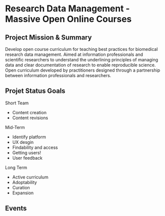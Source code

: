 # Research Data Management - Massive Open Online Courses
## Project Mission & Summary
Develop open course curriculum for teaching best practices for biomedical research data management. Aimed at information professionals and scientific researchers to understand the underlining principles of managing data and clear documentation of research to enable reproducible science. Open curriculum developed by practitioners designed through a partnership between information professionals and researchers.

## Projet Status Goals
Short Team
- Content creation
- Content revisions

Mid-Term
- Identify platform
- UX desgin
- Findability and access
- Getting users!
- User feedback

Long Term
- Active curriculum
- Adoptability
- Curation
- Expansion

## Events
